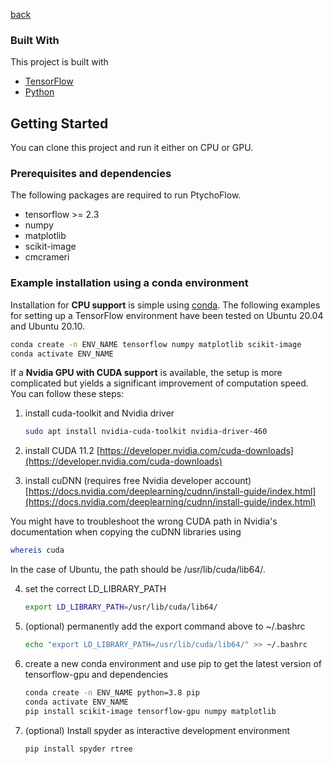 [back](./)

### Built With

This project is built with

* [TensorFlow](https://www.tensorflow.org/)
* [Python](https://www.python.org/)

## Getting Started

You can clone this project and run it either on CPU or GPU.

### Prerequisites and dependencies

The following packages are required to run PtychoFlow.

* tensorflow >= 2.3
* numpy
* matplotlib
* scikit-image
* cmcrameri

### Example installation using a conda environment

Installation for **CPU support** is simple using [conda](https://docs.conda.io/en/latest/). The following examples for
setting up a TensorFlow environment have been tested on Ubuntu 20.04 and Ubuntu 20.10.

   ```sh
   conda create -n ENV_NAME tensorflow numpy matplotlib scikit-image
   conda activate ENV_NAME
   ```

If a **Nvidia GPU with CUDA support** is available, the setup is more complicated but yields a significant improvement
of computation speed. You can follow these steps:

1. install cuda-toolkit and Nvidia driver
   ```sh
   sudo apt install nvidia-cuda-toolkit nvidia-driver-460
   ```
2. install CUDA 11.2
   [https://developer.nvidia.com/cuda-downloads](https://developer.nvidia.com/cuda-downloads)

3. install cuDNN (requires free Nvidia developer account)
   [https://docs.nvidia.com/deeplearning/cudnn/install-guide/index.html](https://docs.nvidia.com/deeplearning/cudnn/install-guide/index.html)

You might have to troubleshoot the wrong CUDA path in Nvidia's documentation when copying the cuDNN libraries using

   ```sh
   whereis cuda
   ```

In the case of Ubuntu, the path should be /usr/lib/cuda/lib64/.

4. set the correct LD_LIBRARY_PATH
   ```sh
   export LD_LIBRARY_PATH=/usr/lib/cuda/lib64/
   ```

5. (optional) permanently add the export command above to ~/.bashrc
   ```sh
   echo "export LD_LIBRARY_PATH=/usr/lib/cuda/lib64/" >> ~/.bashrc
   ```

6. create a new conda environment and use pip to get the latest version of tensorflow-gpu and dependencies
   ```sh
   conda create -n ENV_NAME python=3.8 pip
   conda activate ENV_NAME
   pip install scikit-image tensorflow-gpu numpy matplotlib
   ```

7. (optional) Install spyder as interactive development environment
   ```sh
   pip install spyder rtree
